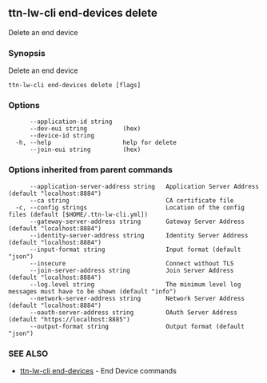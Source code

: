 ## ttn-lw-cli end-devices delete

Delete an end device

### Synopsis

Delete an end device

```
ttn-lw-cli end-devices delete [flags]
```

### Options

```
      --application-id string   
      --dev-eui string          (hex)
      --device-id string        
  -h, --help                    help for delete
      --join-eui string         (hex)
```

### Options inherited from parent commands

```
      --application-server-address string   Application Server Address (default "localhost:8884")
      --ca string                           CA certificate file
  -c, --config strings                      Location of the config files (default [$HOME/.ttn-lw-cli.yml])
      --gateway-server-address string       Gateway Server Address (default "localhost:8884")
      --identity-server-address string      Identity Server Address (default "localhost:8884")
      --input-format string                 Input format (default "json")
      --insecure                            Connect without TLS
      --join-server-address string          Join Server Address (default "localhost:8884")
      --log.level string                    The minimum level log messages must have to be shown (default "info")
      --network-server-address string       Network Server Address (default "localhost:8884")
      --oauth-server-address string         OAuth Server Address (default "https://localhost:8885")
      --output-format string                Output format (default "json")
```

### SEE ALSO

* [ttn-lw-cli end-devices](ttn-lw-cli_end-devices.md)	 - End Device commands

